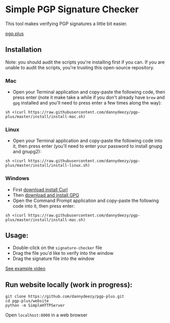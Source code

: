 # Simple PGP Signature Checker
This tool makes verifying PGP signatures a little bit easier.

[pgp.plus](https://pgp.plus)
## Installation
Note: you should audit the scripts you're installing first if you can. If you are unable to audit the scripts, you're trusting this open-source repository.

### Mac
- Open your Terminal application and copy-paste the following code, then press enter (note it make take a while if you don't already have `brew` and `gpg` installed and you'll need to press enter a few times along the way):
```
sh <(curl https://raw.githubusercontent.com/dannydeezy/pgp-plus/master/install/install-mac.sh)
```

### Linux
- Open your Terminal application and copy-paste the following code into it, then press enter (you'll need to enter your password to install gnupg and gnupg2):
```
sh <(curl https://raw.githubusercontent.com/dannydeezy/pgp-plus/master/install/install-linux.sh)
```

### Windows
- First [download install Curl](https://curl.haxx.se/windows/)
- Then [download and install GPG](https://gpg4win.org/download.html)
- Open the Command Prompt application and copy-paste the following code into it, then press enter:
```
sh <(curl https://raw.githubusercontent.com/dannydeezy/pgp-plus/master/install/install-mac.sh)
```

## Usage:
- Double-click on the `signature-checker` file
- Drag the file you'd like to verify into the window
- Drag the signature file into the window

[See example video](https://pgp.plus)

## Run website locally (work in progress):
```
git clone https://github.com/dannydeezy/pgp-plus.git
cd pgp-plus/website
python -m SimpleHTTPServer
```
Open `localhost:8000` in a web browser
